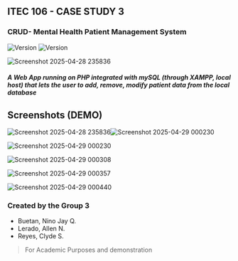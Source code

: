 ## ITEC 106 - CASE STUDY 3
### CRUD- Mental Health Patient Management System

![Version](https://img.shields.io/badge/version-1.0.0-blue.svg)
![Version](https://img.shields.io/badge/Version_Model%20-%20DEMO-green)

![Screenshot 2025-04-28 235836](https://github.com/user-attachments/assets/8a69b243-3c52-4891-84a8-98e9e1c57ab3)

##### A Web App running on PHP integrated with mySQL (through XAMPP, local host) that lets the user to add, remove, modify patient data from the local database



## Screenshots (DEMO)

![Screenshot 2025-04-28 235836](https://github.com/user-attachments/assets/633cfd5c-6ad9-4797-904b-f9ecd6d5ad96)![Screenshot 2025-04-29 000230](https://github.com/user-attachments/assets/70f333c0-065c-49dc-97e8-d9b294d89397)


![Screenshot 2025-04-29 000230](https://github.com/user-attachments/assets/def99e65-bf60-407b-a44d-dfa0a8e09888)


![Screenshot 2025-04-29 000308](https://github.com/user-attachments/assets/abac6e81-f6d0-4541-857a-80af1021bbab)


![Screenshot 2025-04-29 000357](https://github.com/user-attachments/assets/aadd09dd-7543-4c99-9da2-5fc05bf713d2)


![Screenshot 2025-04-29 000440](https://github.com/user-attachments/assets/524307aa-f7da-45e9-98b4-5b8f465933b7)


### Created by the Group 3

 * Buetan, Nino Jay Q.
 * Lerado, Allen N.
 *  Reyes, Clyde S.

> For Academic Purposes and demonstration
